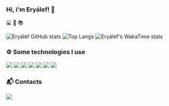 ### Hi, i'm Eryálef! 👋
💻 🎸 📚

![Eryálef GitHub stats](https://github-readme-stats.vercel.app/api?username=eryalefvs&show_icons=true&theme=synthwave)
![Top Langs](https://github-readme-stats.vercel.app/api/top-langs/?username=eryalefvs&langs_count=all&layout=compact&theme=synthwave)
![Eryálef's WakaTime stats](https://github-readme-stats.vercel.app/api/wakatime?username=eryalefvs)


### ⚙️ Some technologies I use
<div>
<img src="https://img.shields.io/badge/JavaScript-323330?style=for-the-badge&logo=javascript&logoColor=F7DF1E">
<img src="https://img.shields.io/badge/TypeScript-007ACC?style=for-the-badge&logo=typescript&logoColor=white">
<img src="https://img.shields.io/badge/Node.js-43853D?style=for-the-badge&logo=node.js&logoColor=white">
<img src="https://img.shields.io/badge/MongoDB-4EA94B?style=for-the-badge&logo=mongodb&logoColor=white">
<img src="https://img.shields.io/badge/PostgreSQL-316192?style=for-the-badge&logo=postgresql&logoColor=white">
<img src="https://img.shields.io/badge/redis-%23DD0031.svg?&style=for-the-badge&logo=redis&logoColor=white">
 <img src="https://img.shields.io/badge/docker-%230db7ed.svg?style=for-the-badge&logo=docker&logoColor=white">
</div>

### 📬 Contacts
<a href="mailto:eryalef@gmail.com" target="_blank"><img src="https://img.shields.io/badge/Gmail-D14836?style=for-the-badge&logo=gmail&logoColor=white">
